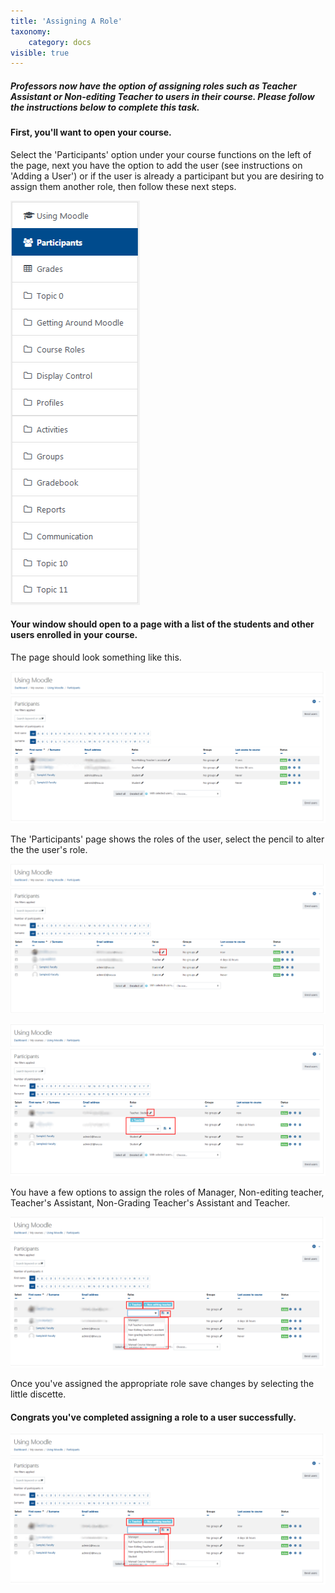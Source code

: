 ```yaml
---
title: 'Assigning A Role'
taxonomy:
    category: docs
visible: true
---
```


##### Professors now have the option of assigning roles such as Teacher Assistant or Non-editing Teacher to users in their course. Please follow the instructions below to complete this task.

#### First, you'll want to open your course.

Select the 'Participants' option under your course functions on the left of the page, next you have the option to add the user \(see instructions on 'Adding a User'\) or if the user is already a participant but you are desiring to assign them another role, then follow these next steps.

![](assigning-role.png)

#### Your window should open to a page with a list of the students and other users enrolled in your course.

The page should look something like this.

![](assigning-role-1.png)

The 'Participants' page shows the roles of the user, select the pencil to alter the the user's role.

![](assigning-role-2.png)

![](assigning-role-3.png)

You have a few options to assign the roles of Manager, Non-editing teacher, Teacher's Assistant, Non-Grading Teacher's Assistant and Teacher.

![](assigning-role-4.png)

Once you've assigned the appropriate role save changes by selecting the little discette.

#### Congrats you've completed assigning a role to a user successfully.

![](assigning-role-4.png)
